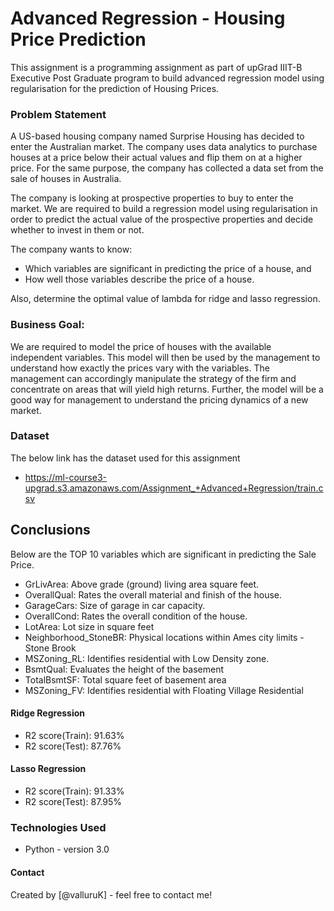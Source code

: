 # Advanced Regression - Housing Price Prediction
This assignment is a programming assignment as part of upGrad IIIT-B Executive Post Graduate program to build advanced regression model using regularisation for the prediction of Housing Prices.

### Problem Statement
A US-based housing company named Surprise Housing has decided to enter the Australian market. The company uses data analytics to purchase houses at a price below their actual values and flip them on at a higher price. For the same purpose, the company has collected a data set from the sale of houses in Australia.

The company is looking at prospective properties to buy to enter the market. We are required to build a regression model using regularisation in order to predict the actual value of the prospective properties and decide whether to invest in them or not.

The company wants to know:
- Which variables are significant in predicting the price of a house, and
- How well those variables describe the price of a house.

Also, determine the optimal value of lambda for ridge and lasso regression.


### Business Goal:
We are required to model the price of houses with the available independent variables. This model will then be used by the management to understand how exactly the prices vary with the variables. The management can accordingly manipulate the strategy of the firm and concentrate on areas that will yield high returns. Further, the model will be a good way for management to understand the pricing dynamics of a new market.


### Dataset 
The below link has the dataset used for this assignment 
- https://ml-course3-upgrad.s3.amazonaws.com/Assignment_+Advanced+Regression/train.csv


## Conclusions

Below are the TOP 10 variables which are significant in predicting the Sale Price.
- GrLivArea: Above grade (ground) living area square feet.
- OverallQual: Rates the overall material and finish of the house.
- GarageCars: Size of garage in car capacity.
- OverallCond: Rates the overall condition of the house.
- LotArea: Lot size in square feet
- Neighborhood_StoneBR: Physical locations within Ames city limits - Stone Brook
- MSZoning_RL: Identifies residential with Low Density zone.
- BsmtQual: Evaluates the height of the basement
- TotalBsmtSF: Total square feet of basement area
- MSZoning_FV: Identifies residential with Floating Village Residential 

#### Ridge Regression
- R2 score(Train): 91.63%
- R2 score(Test): 87.76%
#### Lasso Regression
- R2 score(Train): 91.33%
- R2 score(Test): 87.95%




### Technologies Used
- Python - version 3.0



#### Contact
Created by [@valluruK] - feel free to contact me!

